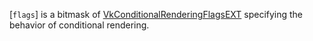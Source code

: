 [`flags`] is a bitmask of [VkConditionalRenderingFlagsEXT]()
specifying the behavior of conditional rendering.